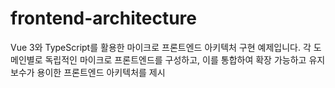 # frontend-architecture
Vue 3와 TypeScript를 활용한 마이크로 프론트엔드 아키텍처 구현 예제입니다. 각 도메인별로 독립적인 마이크로 프론트엔드를 구성하고, 이를 통합하여 확장 가능하고 유지보수가 용이한 프론트엔드 아키텍처를 제시
